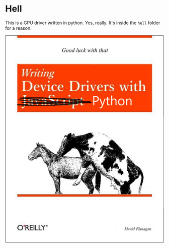# Hell

This is a GPU driver written in python. Yes, really. It's inside the `hell` folder for a reason.

![](device_drivers_with_python.jpg)